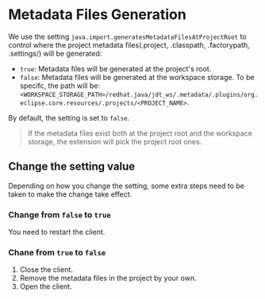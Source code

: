 # Metadata Files Generation

We use the setting `java.import.generatesMetadataFilesAtProjectRoot` to control where the project metadata files(.project, .classpath, .factorypath, .settings/) will be generated:
- `true`: Metadata files will be generated at the project's root.
- `false`: Metadata files will be generated at the workspace storage. To be specifc, the path will be: `<WORKSPACE_STORAGE_PATH>/redhat.java/jdt_ws/.metadata/.plugins/org.eclipse.core.resources/.projects/<PROJECT_NAME>`.

By default, the setting is set to `false`.

> If the metadata files exist both at the project root and the workspace storage, the extension will pick the project root ones.

## Change the setting value

Depending on how you change the setting, some extra steps need to be taken to make the change take effect.

### Change from `false` to `true`
You need to restart the client.

### Chane from `true` to `false`
1. Close the client.
2. Remove the metadata files in the project by your own.
3. Open the client.
